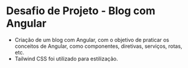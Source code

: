 # Desafio de Projeto - Blog com Angular
- Criação de um blog com Angular, com o objetivo de praticar os conceitos de Angular, como componentes, diretivas, serviços, rotas, etc.
- Tailwind CSS foi utilizado para estilização.
